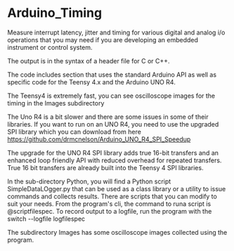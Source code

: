 # Arduino_Timing
Measure interrupt latency, jitter and timing for various digital and analog i/o operations that you may need
if you are developing an embedded instrument or control system.

The output is in the syntax of a header file for C or C++.

The code includes section that uses the standard Arduino API as well as specific code for the Teensy 4.x and
the Arduino UNO R4.

The Teensy4 is extremely fast, you can see oscilloscope images for the timing in the Images subdirectory

The Uno R4 is a bit slower and there are some issues in some of their libraries.  If you want to run on an
UNO R4, you need to use the upgraded SPI library which you can download from here https://github.com/drmcnelson/Arduino_UNO_R4_SPI_Speedup

The upgrade for the UNO R4 SPI library adds true 16-bit transfers and an enhanced loop friendly API with reduced overhead for repeated transfers.
True 16 bit transfers are already built into the Teensy 4 SPI libraries.

In the sub-directory  Python, you will find a Python script  SimpleDataLOgger.py that can be used as a class
library or a utility to issue commands and collects results.  There are scripts that you can modify to suit your
needs.  From the program's cli, the command to runa script is @scriptfilespec.   To record output to a logfile,
run the program with the switch --logfile logfilespec

The subdirectory Images has some oscilloscope images collected using the program.

